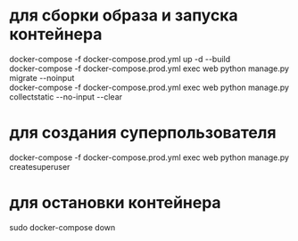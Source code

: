 # для сборки образа и запуска контейнера
docker-compose -f docker-compose.prod.yml up -d --build  
docker-compose -f docker-compose.prod.yml exec web python manage.py migrate --noinput  
docker-compose -f docker-compose.prod.yml exec web python manage.py collectstatic --no-input --clear  

 
# для создания суперпользователя
docker-compose -f docker-compose.prod.yml exec web python manage.py createsuperuser  


# для остановки контейнера
sudo docker-compose down  
